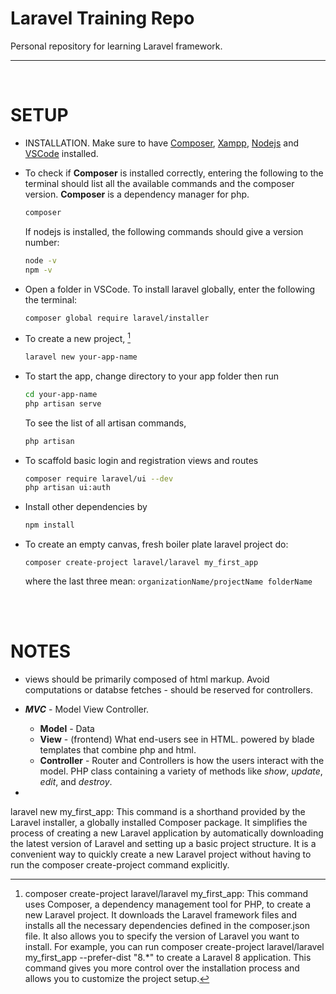 # **Laravel Training Repo**
Personal repository for learning Laravel framework.

---

<br>

# SETUP
+ INSTALLATION. Make sure to have [Composer](https://getcomposer.org/download/), [Xampp](https://www.apachefriends.org/), [Nodejs](https://nodejs.org/en) and [VSCode](https://code.visualstudio.com/download) installed.

+ To check if **Composer** is installed correctly, entering the following to the terminal should list all the available commands and the composer version. **Composer** is a dependency manager for php.
    ```bash
    composer
    ```
    If nodejs is installed, the following commands should give a version number:
    ```bash
    node -v
    npm -v
    ```

+ Open a folder in VSCode. To install laravel globally, enter the following the terminal: <br>
    ```bash
    composer global require laravel/installer
    ```
+ To create a new project, [^1]
    ```bash
    laravel new your-app-name
    ```
    
+ To start the app, change directory to your app folder then run
    ```bash
    cd your-app-name
    php artisan serve
    ```
    To see the list of all artisan commands,
    ```bash
    php artisan
    ```
+ To scaffold basic login and registration views and routes
    ```bash
    composer require laravel/ui --dev
    php artisan ui:auth
    ```

+ Install other dependencies by
    ```bash
    npm install
    ```
+ To create an empty canvas, fresh boiler plate laravel project do: 
    ```
    composer create-project laravel/laravel my_first_app
    ```
    where the last three mean: `organizationName/projectName folderName`


<br><br>

# NOTES

+ views should be primarily composed of html markup. Avoid computations or databse fetches - should be reserved for controllers.

+ ***MVC*** - Model View Controller.
    - **Model** -  Data 
    - **View** - (frontend) What end-users see in HTML. powered by blade templates that combine php and html.
    - **Controller** -  Router and Controllers is how the users interact with the model. PHP class containing a variety of methods like *show*, *update*, *edit*, and *destroy*. 

+ 

[^1]: composer create-project laravel/laravel my_first_app: This command uses Composer, a dependency management tool for PHP, to create a new Laravel project. It downloads the Laravel framework files and installs all the necessary dependencies defined in the composer.json file. It also allows you to specify the version of Laravel you want to install. For example, you can run composer create-project laravel/laravel my_first_app --prefer-dist "8.*" to create a Laravel 8 application. This command gives you more control over the installation process and allows you to customize the project setup.

laravel new my_first_app: This command is a shorthand provided by the Laravel installer, a globally installed Composer package. It simplifies the process of creating a new Laravel application by automatically downloading the latest version of Laravel and setting up a basic project structure. It is a convenient way to quickly create a new Laravel project without having to run the composer create-project command explicitly.
